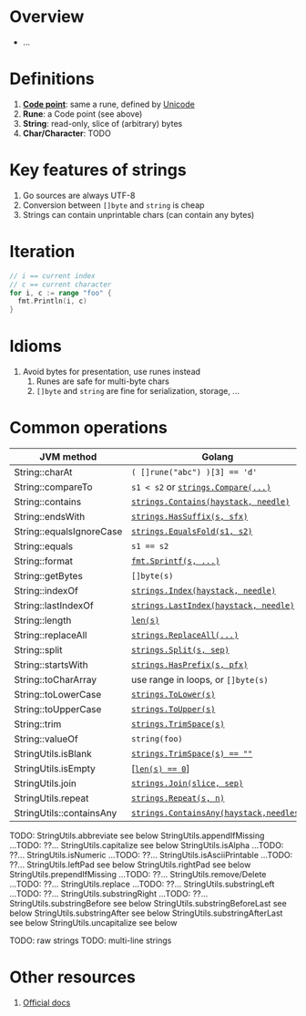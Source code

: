 # Overview
- ...


# Definitions
1. [**Code point**](https://en.wikipedia.org/wiki/Code_point): same a rune, defined by [Unicode](https://en.wikipedia.org/wiki/Code_point)
1. **Rune**: a Code point (see above)
1. **String**: read-only, slice of (arbitrary) bytes
1. **Char/Character**: TODO


# Key features of strings
1. Go sources are always UTF-8
1. Conversion between `[]byte` and `string` is cheap
1. Strings can contain unprintable chars (can contain any bytes)



# Iteration
```go
// i == current index
// c == current character
for i, c := range "foo" {
  fmt.Println(i, c)
}
```


# Idioms
1. Avoid bytes for presentation, use runes instead
    1. Runes are safe for multi-byte chars
    1. `[]byte` and `string` are fine for serialization, storage, ...


# Common operations
|JVM method|Golang|
|---|---|
|String::charAt|`( []rune("abc") )[3] == 'd'`|
|String::compareTo|`s1 < s2` or [`strings.Compare(...)`](https://pkg.go.dev/strings#Compare)|
|String::contains|[`strings.Contains(haystack, needle)`](https://pkg.go.dev/strings#Contains)|
|String::endsWith|[`strings.HasSuffix(s, sfx)`](https://pkg.go.dev/strings#HasSuffix)|
|String::equalsIgnoreCase|[`strings.EqualsFold(s1, s2)`](https://pkg.go.dev/strings#EqualFold)|
|String::equals|`s1 == s2`|
|String::format|[`fmt.Sprintf(s, ...)`](https://pkg.go.dev/fmt#Sprintf)|
|String::getBytes|`[]byte(s)`|
|String::indexOf|[`strings.Index(haystack, needle)`](https://pkg.go.dev/strings#Index)|
|String::lastIndexOf|[`strings.LastIndex(haystack, needle)`](https://pkg.go.dev/strings#LastIndex)|
|String::length|[`len(s)`](https://pkg.go.dev/builtin#len)|
|String::replaceAll|[`strings.ReplaceAll(...)`](https://pkg.go.dev/strings#ReplaceAll)|
|String::split|[`strings.Split(s, sep)`](https://pkg.go.dev/strings#Split)|
|String::startsWith|[`strings.HasPrefix(s, pfx)`](https://pkg.go.dev/strings#HasPrefix)|
|String::toCharArray|use range in loops, or `[]byte(s)`|
|String::toLowerCase|[`strings.ToLower(s)`](https://pkg.go.dev/strings#ToLower)|
|String::toUpperCase|[`strings.ToUpper(s)`](https://pkg.go.dev/strings#ToUpper)|
|String::trim|[`strings.TrimSpace(s)`](https://pkg.go.dev/strings#TrimSpace)|
|String::valueOf|`string(foo)`|
|StringUtils.isBlank|[`strings.TrimSpace(s) == ""`](https://pkg.go.dev/strings#TrimSpace)|
|StringUtils.isEmpty|[[`len(s) == 0`](https://pkg.go.dev/builtin#len)]|
|StringUtils.join|[`strings.Join(slice, sep)`](https://pkg.go.dev/strings#Join)|
|StringUtils.repeat|[`strings.Repeat(s, n)`](https://pkg.go.dev/strings#Repeat)|
|StringUtils::containsAny|[`strings.ContainsAny(haystack,needles)`](https://pkg.go.dev/strings#ContainsAny)|


TODO:
StringUtils.abbreviate			see below
StringUtils.appendIfMissing		...TODO: ??...
StringUtils.capitalize			see below
StringUtils.isAlpha			    ...TODO: ??...
StringUtils.isNumeric			...TODO: ??...
StringUtils.isAsciiPrintable	...TODO: ??...
StringUtils.leftPad			    see below
StringUtils.rightPad			see below
StringUtils.prependIfMissing	...TODO: ??...
StringUtils.remove/Delete		...TODO: ??...
StringUtils.replace			    ...TODO: ??...
StringUtils.substringLeft		...TODO: ??...
StringUtils.substringRight		...TODO: ??...
StringUtils.substringBefore		see below
StringUtils.substringBeforeLast	see below
StringUtils.substringAfter		see below
StringUtils.substringAfterLast	see below
StringUtils.uncapitalize		see below


TODO: raw strings
TODO: multi-line strings


# Other resources
1. [Official docs](https://go.dev/blog/strings)

